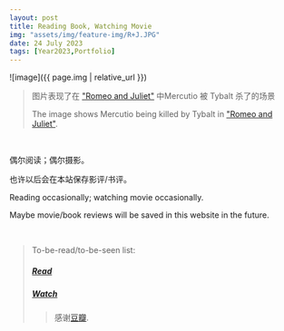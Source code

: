 ```yaml
---
layout: post
title: Reading Book, Watching Movie
img: "assets/img/feature-img/R+J.JPG"
date: 24 July 2023
tags: [Year2023,Portfolio]
---
```

![image]({{ page.img | relative_url }})

> 图片表现了在 ["Romeo and Juliet"](https://www.sparknotes.com/nofear/shakespeare/romeojuliet/) 中Mercutio 被 Tybalt 杀了的场景
> 
> The image shows Mercutio being killed by Tybalt in ["Romeo and Juliet"](https://www.sparknotes.com/nofear/shakespeare/romeojuliet/).

<br>

偶尔阅读；偶尔摄影。

也许以后会在本站保存影评/书评。

Reading occasionally; watching movie occasionally.

Maybe movie/book reviews will be saved in this website in the future.

<br>

> To-be-read/to-be-seen list:
> 
> ##### [Read](https://book.douban.com/mine?status=wish)
> 
> ##### [Watch](https://movie.douban.com/mine?status=wish)
> 
>> 感谢[豆瓣](https://www.douban.com/).

